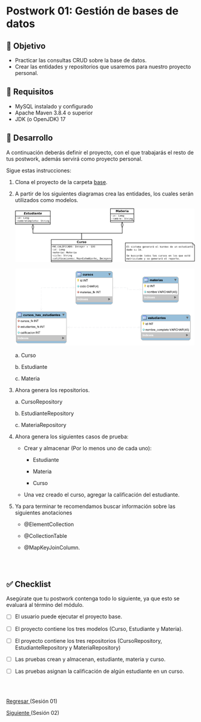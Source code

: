 
# Postwork 01: Gestión de bases de datos

## 🎩 Objetivo

- Practicar las consultas CRUD sobre la base de datos.
- Crear las entidades y repositorios que usaremos para nuestro proyecto personal.

## 🎯 Requisitos

- MySQL instalado y configurado
- Apache Maven 3.8.4 o superior
- JDK (o OpenJDK) 17

## 🚀 Desarrollo

A continuación deberás definir el proyecto, con el que trabajarás el resto de tus postwork, además servirá como proyecto personal.

Sigue estas instrucciones:

1. Clona el proyecto de la carpeta [base](./base).

2. A partir de los siguientes diagramas crea las entidades, los cuales serán utilizados como modelos.

    ![Clases](img/Diagrama_de_clases.png)

    ![ER](img/Diagrama_ER.png)

    a. Curso
    
    b. Estudiante
    
    c. Materia

3. Ahora genera los repositorios.

    a. CursoRepository
    
    b. EstudianteRepository

    c. MateriaRepository

4. Ahora genera los siguientes casos de prueba:

    - Crear y almacenar (Por lo menos uno de cada uno):
        
        - Estudiante
    
        - Materia
    
        - Curso
        
    - Una vez creado el curso, agregar la calificación del estudiante.

5. Ya para terminar te recomendamos buscar información sobre las siguientes anotaciones 

    - @ElementCollection
    
    - @CollectionTable
    
    - @MapKeyJoinColumn.

<br/>
<br/>

## ✅ Checklist 

Asegúrate que tu postwork contenga todo lo siguiente, ya que esto se evaluará al término del módulo.

- [ ] El usuario puede ejecutar el proyecto base.

- [ ] El proyecto contiene los tres modelos (Curso, Estudiante y Materia).

- [ ] El proyecto contiene los tres repositorios (CursoRepository, EstudianteRepository y MateriaRepository)

- [ ] Las pruebas crean y almacenan, estudiante, materia y curso.

- [ ] Las pruebas asignan la calificación de algún estudiante en un curso.

<br/>
<br/>

[Regresar ](../Readme.md)(Sesión 01)

[Siguiente ](../../Sesion-02/Readme.md)(Sesión 02)
